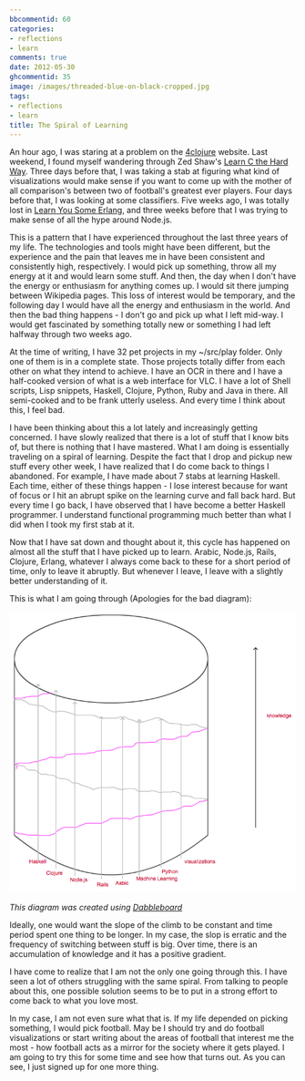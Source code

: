 ```yaml
---
bbcommentid: 60
categories:
- reflections
- learn
comments: true
date: 2012-05-30
ghcommentid: 35
image: /images/threaded-blue-on-black-cropped.jpg
tags:
- reflections
- learn
title: The Spiral of Learning
---
```


An hour ago, I was staring at a problem on the [4clojure](http://www.4clojure.com/ "4clojure") website. Last weekend, I found myself wandering through Zed Shaw's [Learn C the Hard Way](http://c.learncodethehardway.org/ "Learn C The Hard Way"). Three days before that, I was taking a stab at figuring what kind of visualizations would make sense if you want to come up with the mother of all comparison's between two of football's greatest ever players. Four days before that, I was looking at some classifiers. Five weeks ago, I was totally lost in [Learn You Some Erlang](http://learnyousomeerlang.com/ "Learn You Some Erlang For Great Good"), and three weeks before that I was trying to make sense of all the hype around Node.js.

<!--more-->

This is a pattern that I have experienced throughout the last three years of my life. The technologies and tools might have been different, but the experience and the pain that leaves me in have been consistent and consistently high, respectively. I would pick up something, throw all my energy at it and would learn some stuff. And then, the day when I don't have the energy or enthusiasm for anything comes up. I would sit there jumping between Wikipedia pages. This loss of interest would be temporary, and the following day I would have all the energy and enthusiasm in the world. And then the bad thing happens - I don't go and pick up what I left mid-way. I would get fascinated by something totally new or something I had left halfway through two weeks ago.

At the time of writing, I have 32 pet projects in my ~/src/play folder. Only one of them is in a complete state. Those projects totally differ from each other on what they intend to achieve. I have an OCR in there and I have a half-cooked version of what is a web interface for VLC. I have a lot of Shell scripts, Lisp snippets, Haskell, Clojure, Python, Ruby and Java in there. All semi-cooked and to be frank utterly useless. And every time I think about this, I feel bad.

I have been thinking about this a lot lately and increasingly getting concerned. I have slowly realized that there is a lot of stuff that I know bits of, but there is nothing that I have mastered. What I am doing is essentially traveling on a spiral of learning. Despite the fact that I drop and pickup new stuff every other week, I have realized that I do come back to things I abandoned. For example, I have made about 7 stabs at learning Haskell. Each time, either of these things happen - I lose interest because for want of focus or I hit an abrupt spike on the learning curve and fall back hard. But every time I go back, I have observed that I have become a better Haskell programmer. I understand functional programming much better than what I did when I took my first stab at it.

Now that I have sat down and thought about it, this cycle has happened on almost all the stuff that I have picked up to learn. Arabic, Node.js, Rails, Clojure, Erlang, whatever I always come back to these for a short period of time, only to leave it abruptly. But whenever I leave, I leave with a slightly better understanding of it.

This is what I am going through (Apologies for the bad diagram):

![Learning Spiral](/images/learning_spiral.png "Learning Spiral")

_This diagram was created using [Dabbleboard](http://www.dabbleboard.com/ "Dabbleboard")_

Ideally, one would want the slope of the climb to be constant and time period spent one thing to be longer. In my case, the slop is erratic and the frequency of switching between stuff is big. Over time, there is an accumulation of knowledge and it has a positive gradient.

I have come to realize that I am not the only one going through this. I have seen a lot of others struggling with the same spiral. From talking to people about this, one possible solution seems to be to put in a strong effort to come back to what you love most.

In my case, I am not even sure what that is. If my life depended on picking something, I would pick football. May be I should try and do football visualizations or start writing about the areas of football that interest me the most - how football acts as a mirror for the society where it gets played. I am going to try this for some time and see how that turns out. As you can see, I just signed up for one more thing.